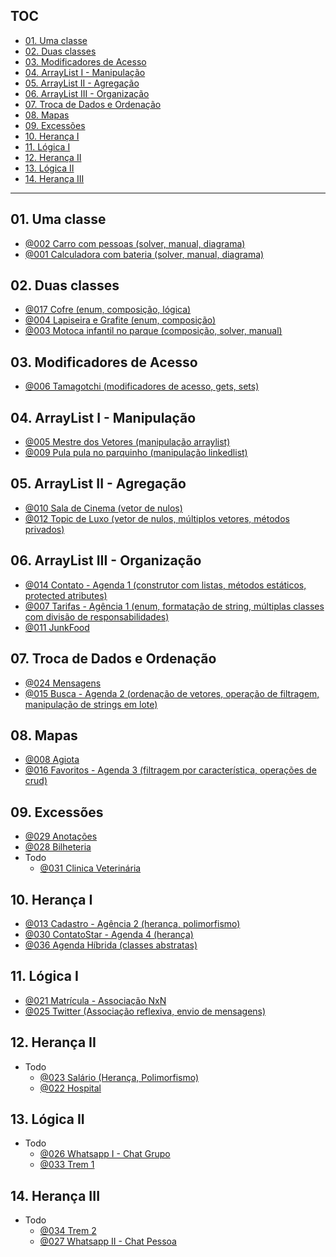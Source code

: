 ## TOC []()

<!--TOC_BEGIN-->
- [01. Uma classe](#01-uma-classe)
- [02. Duas classes](#02-duas-classes)
- [03. Modificadores de Acesso](#03-modificadores-de-acesso)
- [04. ArrayList I - Manipulação](#04-arraylist-i---manipulação)
- [05. ArrayList II - Agregação](#05-arraylist-ii---agregação)
- [06. ArrayList III - Organização](#06-arraylist-iii---organização)
- [07. Troca de Dados e Ordenação](#07-troca-de-dados-e-ordenação)
- [08. Mapas](#08-mapas)
- [09. Excessões](#09-excessões)
- [10. Herança I](#10-herança-i)
- [11. Lógica I](#11-lógica-i)
- [12. Herança II](#12-herança-ii)
- [13. Lógica II](#13-lógica-ii)
- [14. Herança III](#14-herança-iii)

<!--TOC_END-->

---
## 01. Uma classe

- [@002 Carro com pessoas (solver, manual, diagrama)](base/002/Readme.md) 
- [@001 Calculadora com bateria (solver, manual, diagrama)](base/001/Readme.md) 

## 02. Duas classes
- [@017 Cofre (enum, composição, lógica)](base/017/Readme.md) 
- [@004 Lapiseira e Grafite (enum, composição)](base/004/Readme.md) 
- [@003 Motoca infantil no parque (composição, solver, manual)](base/003/Readme.md) 

## 03. Modificadores de Acesso
- [@006 Tamagotchi  (modificadores de acesso, gets, sets)](base/006/Readme.md) 

## 04. ArrayList I - Manipulação
- [@005 Mestre dos Vetores (manipulação arraylist)](base/005/Readme.md) 
- [@009 Pula pula no parquinho (manipulação linkedlist)](base/009/Readme.md) 

## 05. ArrayList II - Agregação
- [@010 Sala de Cinema (vetor de nulos)](base/010/Readme.md) 
- [@012 Topic de Luxo (vetor de nulos, múltiplos vetores, métodos privados)](base/012/Readme.md) 

## 06. ArrayList III - Organização
- [@014 Contato - Agenda 1 (construtor com listas, métodos estáticos, protected atributes)](base/014/Readme.md) 
- [@007 Tarifas - Agência 1 (enum, formatação de string, múltiplas classes com divisão de responsabilidades)](base/007/Readme.md) 
- [@011 JunkFood](base/011/Readme.md) 


## 07. Troca de Dados e Ordenação
- [@024 Mensagens](base/024/Readme.md) 
- [@015 Busca - Agenda 2 (ordenação de vetores, operação de filtragem, manipulação de strings em lote)](base/015/Readme.md) 

## 08. Mapas
- [@008 Agiota](base/008/Readme.md) 
- [@016 Favoritos - Agenda 3 (filtragem por característica, operações de crud)](base/016/Readme.md) 

## 09. Excessões
- [@029 Anotações](base/029/Readme.md) 
- [@028 Bilheteria](base/028/Readme.md) 
- Todo
    - [@031 Clinica Veterinária](base/031/Readme.md) 

## 10. Herança I
- [@013 Cadastro - Agência 2 (herança, polimorfismo)](base/013/Readme.md) 
- [@030 ContatoStar - Agenda 4 (herança)](base/030/Readme.md) 
- [@036 Agenda Híbrida (classes abstratas)](base/036/Readme.md) 

## 11. Lógica I
- [@021 Matrícula - Associação NxN](base/021/Readme.md) 
- [@025 Twitter (Associação reflexiva, envio de mensagens)](base/025/Readme.md) 

## 12. Herança II
- Todo
    - [@023 Salário (Herança, Polimorfismo)](base/023/Readme.md) 
    - [@022 Hospital](base/022/Readme.md) 

## 13. Lógica II
- Todo
    - [@026 Whatsapp I - Chat Grupo](base/026/Readme.md) 
    - [@033 Trem 1](base/033/Readme.md) 

## 14. Herança III
- Todo
    - [@034 Trem 2](base/034/Readme.md) 
    - [@027 Whatsapp II - Chat Pessoa](base/027/Readme.md) 

